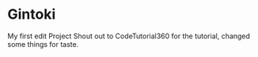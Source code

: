 # Gintoki
My first edit Project
Shout out to CodeTutorial360 for the tutorial, changed some things for taste.
